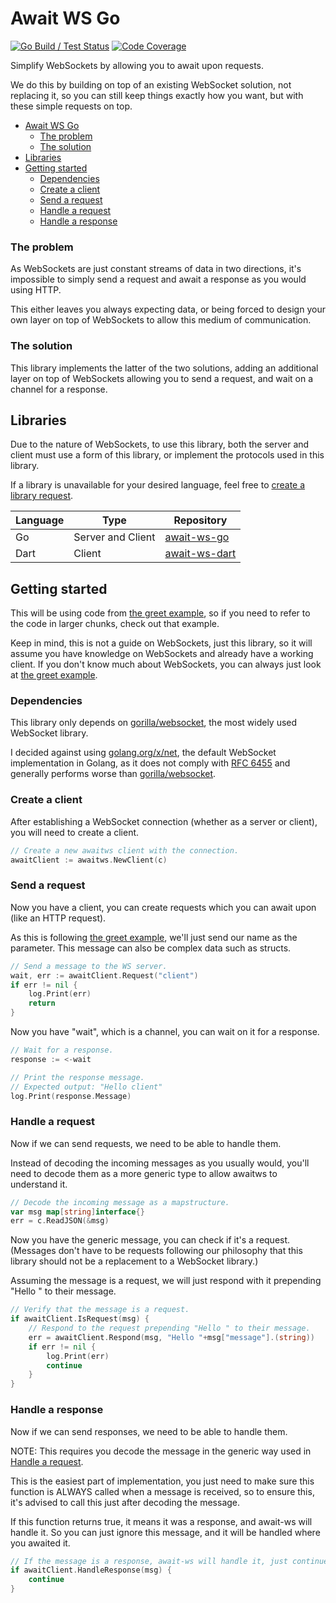 # Await WS Go
[![Go Build / Test Status](https://github.com/VolticFroogo/await-ws-go/workflows/Go/badge.svg)](https://github.com/VolticFroogo/await-ws-go/actions?query=workflow%3AGo)
[![Code Coverage](https://codecov.io/gh/VolticFroogo/await-ws-go/branch/master/graph/badge.svg)](https://codecov.io/gh/VolticFroogo/await-ws-go)

Simplify WebSockets by allowing you to await upon requests.

We do this by building on top of an existing WebSocket solution, not replacing it,
so you can still keep things exactly how you want, but with these simple requests on top.

- [Await WS Go](#await-ws-go)
    - [The problem](#the-problem)
    - [The solution](#the-solution)
- [Libraries](#libraries)
- [Getting started](#getting-started)
    - [Dependencies](#dependencies)
    - [Create a client](#create-a-client)
    - [Send a request](#send-a-request)
    - [Handle a request](#handle-a-request)
    - [Handle a response](#handle-a-response)

### The problem

As WebSockets are just constant streams of data in two directions, it's impossible to
simply send a request and await a response as you would using HTTP.

This either leaves you always expecting data, or being forced to design your own
layer on top of WebSockets to allow this medium of communication.

### The solution

This library implements the latter of the two solutions, adding an additional layer on top
of WebSockets allowing you to send a request, and wait on a channel for a response.

## Libraries

Due to the nature of WebSockets, to use this library, both the server and client must use a form
of this library, or implement the protocols used in this library.

If a library is unavailable for your desired language, feel free to
[create a library request](https://github.com/VolticFroogo/await-ws-go/issues/new?labels=enhancement&template=library-request.md). 

Language | Type              | Repository
-------- | ----------------- | ----------
Go       | Server and Client | [await-ws-go](https://github.com/VolticFroogo/await-ws-go)
Dart     | Client            | [await-ws-dart](https://github.com/VolticFroogo/await-ws-dart)

## Getting started

This will be using code from [the greet example](examples/greet), so if you need to refer
to the code in larger chunks, check out that example.

Keep in mind, this is not a guide on WebSockets, just this library,
so it will assume you have knowledge on WebSockets and already have a working client.
If you don't know much about WebSockets, you can always just look at
[the greet example](examples/greet).

### Dependencies

This library only depends on [gorilla/websocket](https://github.com/gorilla/websocket),
the most widely used WebSocket library.

I decided against using [golang.org/x/net](https://godoc.org/golang.org/x/net),
the default WebSocket implementation in Golang, as it does not comply with
[RFC 6455](http://tools.ietf.org/html/rfc6455) and generally performs worse than
[gorilla/websocket](https://github.com/gorilla/websocket).

### Create a client

After establishing a WebSocket connection (whether as a server or client),
you will need to create a client.

```go
// Create a new awaitws client with the connection.
awaitClient := awaitws.NewClient(c)
```

### Send a request

Now you have a client, you can create requests which you can await upon (like an HTTP request).

As this is following [the greet example](examples/greet), we'll just send our name as the parameter.
This message can also be complex data such as structs.

```go
// Send a message to the WS server.
wait, err := awaitClient.Request("client")
if err != nil {
    log.Print(err)
    return
}
```

Now you have "wait", which is a channel, you can wait on it for a response.

```go
// Wait for a response.
response := <-wait

// Print the response message.
// Expected output: "Hello client"
log.Print(response.Message)
```

### Handle a request

Now if we can send requests, we need to be able to handle them.

Instead of decoding the incoming messages as you usually would, you'll need to decode them
as a more generic type to allow awaitws to understand it.
```go
// Decode the incoming message as a mapstructure.
var msg map[string]interface{}
err = c.ReadJSON(&msg)
```

Now you have the generic message, you can check if it's a request.
(Messages don't have to be requests following our philosophy that this library should
not be a replacement to a WebSocket library.)

Assuming the message is a request, we will just respond with it prepending "Hello "
to their message.

```go
// Verify that the message is a request.
if awaitClient.IsRequest(msg) {
    // Respond to the request prepending "Hello " to their message.
    err = awaitClient.Respond(msg, "Hello "+msg["message"].(string))
    if err != nil {
        log.Print(err)
        continue
    }
}
```

### Handle a response

Now if we can send responses, we need to be able to handle them.

NOTE: This requires you decode the message in the generic way used in [Handle a request](#handle-a-request).

This is the easiest part of implementation, you just need to make sure this function is ALWAYS
called when a message is received, so to ensure this, it's advised to call this just after
decoding the message.

If this function returns true, it means it was a response, and await-ws will handle it.
So you can just ignore this message, and it will be handled where you awaited it.

```go
// If the message is a response, await-ws will handle it, just continue.
if awaitClient.HandleResponse(msg) {
    continue
}
```